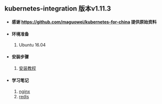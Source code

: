 ## kubernetes-integration 版本v1.11.3

+ #### 感谢 https://github.com/maguowei/kubernetes-for-china 提供原始资料

+ #### 环境准备
   
   1. Ubuntu 16.04
   
+ #### 安装步骤
   1. [安装教程](https://github.com/ylzyqt/kubernetes-integration/blob/master/install/install.md)
     
+ #### 学习笔记
   1. [nginx](https://github.com/ylzyqt/kubernetes-integration/blob/master/study/nginx/nginx.md)   
   2. [redis](https://github.com/ylzyqt/kubernetes-integration/blob/master/study/redis/redis.md)   
